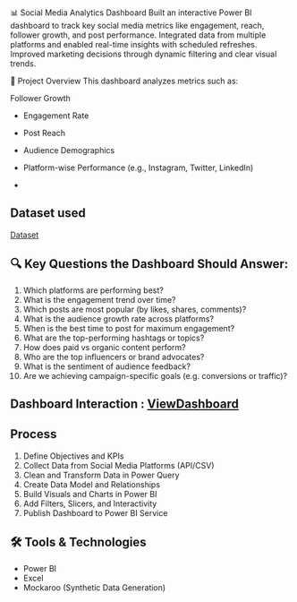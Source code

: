  📊 Social Media Analytics Dashboard
Built an interactive Power BI dashboard to track key social media metrics like engagement, reach, follower growth, and post performance. Integrated data from multiple platforms and enabled real-time insights with scheduled refreshes. Improved marketing decisions through dynamic filtering and clear visual trends.

📁 Project Overview
This dashboard analyzes metrics such as:

 Follower Growth
- Engagement Rate
- Post Reach
- Audience Demographics
- Platform-wise Performance (e.g., Instagram, Twitter, LinkedIn)

- 
## Dataset used 
<a href="https://github.com/Sumit-kushwah2356/Data-Analytics-Dashboard/blob/main/MOCK_DATA%20(1).csv">Dataset</a>


## 🔍 Key Questions the Dashboard Should Answer:
1. Which platforms are performing best?
2. What is the engagement trend over time?
3. Which posts are most popular (by likes, shares, comments)?
4. What is the audience growth rate across platforms?
5. When is the best time to post for maximum engagement?
6. What are the top-performing hashtags or topics?
7. How does paid vs organic content perform?
8. Who are the top influencers or brand advocates?
9. What is the sentiment of audience feedback?
10. Are we achieving campaign-specific goals (e.g. conversions or traffic)?

## Dashboard Interaction : <a href="https://github.com/Sumit-kushwah2356/Social_Media_Analytics_Dashboard/blob/main/SocialMediaAnalyticsDashboard.png">ViewDashboard</a>

## Process 
 1. Define Objectives and KPIs
2. Collect Data from Social Media Platforms (API/CSV)
3. Clean and Transform Data in Power Query
4. Create Data Model and Relationships
5. Build Visuals and Charts in Power BI
6. Add Filters, Slicers, and Interactivity
7. Publish Dashboard to Power BI Service
 
## 🛠️ Tools & Technologies

- Power BI
- Excel
- Mockaroo (Synthetic Data Generation)
